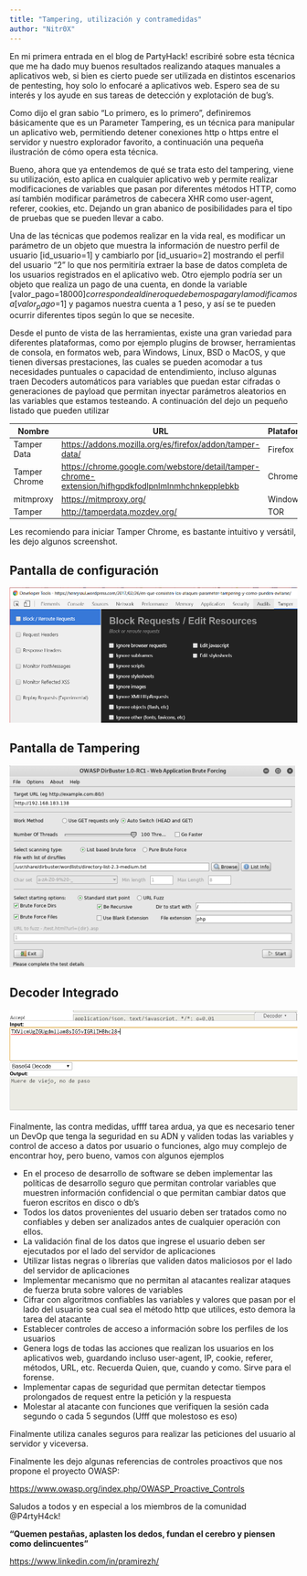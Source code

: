 ```yaml
---
title: "Tampering, utilización y contramedidas"
author: "Nitr0X"
---
```


En mi primera entrada en el blog de PartyHack! escribiré sobre esta técnica que me ha dado muy buenos resultados realizando ataques manuales a aplicativos web, si bien es cierto puede ser utilizada en distintos escenarios de pentesting, hoy solo lo enfocaré a aplicativos web. Espero sea de su interés y los ayude en sus tareas de detección y explotación de bug’s.

Como dijo el gran sabio “Lo primero, es lo primero”,  definiremos básicamente que  es un Parameter Tampering, es un técnica para manipular  un aplicativo web,  permitiendo detener conexiones http o https entre el servidor y nuestro explorador favorito, a continuación una pequeña ilustración de cómo opera esta técnica.

Bueno, ahora que ya entendemos de qué se trata esto del tampering, viene su utilización, esto aplica en cualquier aplicativo web y permite realizar modificaciones de variables que pasan por diferentes métodos HTTP, como así también modificar parámetros de cabecera XHR como user-agent, referer, cookies, etc. Dejando un gran abanico de posibilidades para el tipo de pruebas que se pueden llevar a cabo.

Una de las técnicas que podemos realizar en la vida real, es modificar un parámetro de un objeto que muestra la información de nuestro perfil de usuario [id_usuario=1] y cambiarlo por [id_usuario=2] mostrando el perfil del usuario “2” lo que nos permitiría extraer la base de datos completa de los usuarios registrados en el aplicativo web. Otro ejemplo podría ser un objeto que realiza un pago de una cuenta, en donde la variable [valor_pago=$18000] corresponde al dinero que debemos pagar y la modificamos a [valor_pago=$1] y pagamos nuestra cuenta a 1 peso, y así se te pueden ocurrir diferentes tipos según lo que se necesite.

Desde el punto de vista de las herramientas, existe una gran variedad para diferentes plataformas, como por ejemplo plugins de browser, herramientas de consola, en formatos web, para Windows, Linux, BSD o MacOS, y que tienen diversas prestaciones,  las cuales se pueden acomodar a tus necesidades puntuales o capacidad de entendimiento, incluso algunas traen Decoders automáticos para variables que puedan estar cifradas o generaciones de payload que permitan inyectar parámetros aleatorios en las variables que estamos testeando. A continuación del dejo un pequeño listado que pueden utilizar

| Nombre | URL | Plataforma | Tipo |
| ----------- | -----------   | -----------  | ----------- |
| Tamper Data | https://addons.mozilla.org/es/firefox/addon/tamper-data/ | Firefox | Add-ons |
| Tamper Chrome | https://chrome.google.com/webstore/detail/tamper-chrome-extension/hifhgpdkfodlpnlmlnmhchnkepplebkb | Chrome | Extension |
| mitmproxy | https://mitmproxy.org/ | Windows | Web/Console |
| Tamper | http://tamperdata.mozdev.org/ | TOR | Add-ons |

Les recomiendo para iniciar Tamper Chrome, es bastante intuitivo y versátil, les dejo algunos screenshot.

## Pantalla de configuración

![Tampering 1](/assets/images/ima1.png)

## Pantalla de Tampering

![Tampering 2](/assets/images/ima3.png)

## Decoder Integrado

![Tampering 3](/assets/images/ima4.png)

Finalmente, las contra medidas, uffff tarea ardua, ya que es necesario tener un DevOp que tenga la seguridad en su ADN y validen todas las variables y control de acceso a datos por usuario o funciones, algo muy complejo de encontrar hoy, pero bueno, vamos con algunos ejemplos

- En el proceso de desarrollo de software se deben implementar las políticas de desarrollo seguro que permitan controlar variables que muestren información confidencial o que permitan cambiar datos que fueron escritos en disco o db’s
- Todos los datos provenientes del usuario deben ser tratados como no confiables y deben ser analizados antes de cualquier operación con ellos.
- La validación final de los datos que ingrese el usuario deben ser ejecutados por el lado del servidor de aplicaciones
- Utilizar listas negras o librerías que validen datos maliciosos por el lado del servidor de aplicaciones
- Implementar mecanismo que no permitan al atacantes realizar ataques de fuerza bruta sobre valores de variables
- Cifrar con algoritmos confiables las variables y valores que pasan por el lado del usuario sea cual sea el método http que utilices, esto demora la tarea del atacante
- Establecer controles de acceso a información sobre los perfiles de los usuarios
- Genera logs de todas las acciones que realizan los usuarios en los aplicativos web, guardando incluso user-agent, IP, cookie, referer, métodos, URL, etc. Recuerda Quien, que, cuando y como. Sirve para el forense.
- Implementar capas de seguridad que permitan detectar tiempos prolongados de request entre la petición y la respuesta
- Molestar al atacante con funciones que verifiquen la sesión cada segundo o cada 5 segundos (Ufff que molestoso es eso)

Finalmente utiliza canales seguros para realizar las peticiones del usuario al servidor y viceversa.

Finalmente les dejo algunas referencias de controles proactivos que nos  propone el proyecto OWASP:

https://www.owasp.org/index.php/OWASP_Proactive_Controls

Saludos a todos y en especial a los miembros de la comunidad @P4rtyH4ck!

**“Quemen pestañas, aplasten los dedos, fundan el cerebro y piensen como delincuentes”**

https://www.linkedin.com/in/pramirezh/ 